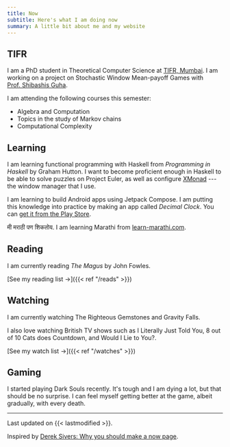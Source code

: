 ```yaml
---
title: Now 
subtitle: Here's what I am doing now
summary: A little bit about me and my website
---
```



## TIFR

I am a PhD student in Theoretical Computer Science at [TIFR, Mumbai](https://www.tcs.tifr.res.in/). I am working on a project on Stochastic Window Mean-payoff Games with [Prof.&nbsp;Shibashis&nbsp;Guha](https://www.tifr.res.in/~shibashis.guha/).

I am attending the following courses this semester:
- Algebra and Computation
- Topics in the study of Markov chains
- Computational Complexity


## Learning

I am learning functional programming with Haskell from _Programming in Haskell_ by Graham Hutton. I want to become proficient enough in Haskell to be able to solve puzzles on Project Euler, as well as configure [XMonad](https://xmonad.org/) --- the window manager that I use.

I am learning to build Android apps using Jetpack Compose. I am putting this knowledge into practice by making an app called _Decimal Clock_. You can [get it from the Play Store](https://tenhourstudios.com/decimal-clock).

मी मराठी पण शिकतोय.
I am learning Marathi from [learn-marathi.com](https://www.learn-marathi.com/courses).

## Reading
I am currently reading _The Magus_ by John Fowles.

[See my reading list &#8594;]({{< ref "/reads" >}})

## Watching

I am currently watching The Righteous Gemstones and Gravity Falls. 

I also love watching British TV shows such as I Literally Just Told You, 8 out of 10 Cats does Countdown, and Would I Lie to You?. 

[See my watch list &#8594;]({{< ref "/watches" >}})

## Gaming

I started playing Dark Souls recently. It's tough and I am dying a lot, but that should be no surprise. I can feel myself getting better at the game, albeit gradually, with every death. 

---

Last updated on {{< lastmodified >}}.  

Inspired by [Derek Sivers: Why you should make a now page](https://sive.rs/now).